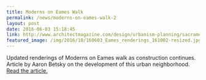 ```yaml
---
title: Moderns on Eames Walk
permalink: /news/moderns-on-eames-walk-2
layout: post
date: 2016-06-03 15:18:45
link: http://www.architectmagazine.com/design/urbanism-planning/sacramentos-bridge-district-draws-from-dutch-influences_o
featured_image: /img/2016/10/160603_Eames_renderings_161002-resized.jpg
---
```


Updated renderings of Moderns on Eames walk as construction continues. Article by Aaron Betsky on the development of this urban neighborhood. <a href="http://www.architectmagazine.com/design/urbanism-planning/sacramentos-bridge-district-draws-from-dutch-influences_o" target="_blank">Read the article.</a>
